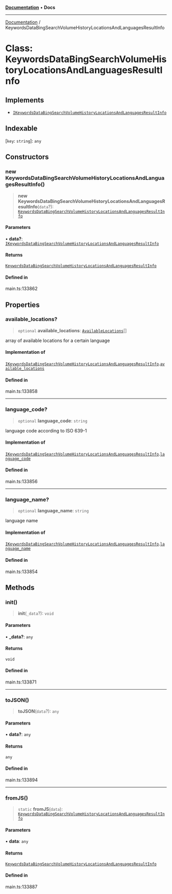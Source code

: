 [**Documentation**](../README.md) • **Docs**

***

[Documentation](../globals.md) / KeywordsDataBingSearchVolumeHistoryLocationsAndLanguagesResultInfo

# Class: KeywordsDataBingSearchVolumeHistoryLocationsAndLanguagesResultInfo

## Implements

- [`IKeywordsDataBingSearchVolumeHistoryLocationsAndLanguagesResultInfo`](../interfaces/IKeywordsDataBingSearchVolumeHistoryLocationsAndLanguagesResultInfo.md)

## Indexable

 \[`key`: `string`\]: `any`

## Constructors

### new KeywordsDataBingSearchVolumeHistoryLocationsAndLanguagesResultInfo()

> **new KeywordsDataBingSearchVolumeHistoryLocationsAndLanguagesResultInfo**(`data`?): [`KeywordsDataBingSearchVolumeHistoryLocationsAndLanguagesResultInfo`](KeywordsDataBingSearchVolumeHistoryLocationsAndLanguagesResultInfo.md)

#### Parameters

• **data?**: [`IKeywordsDataBingSearchVolumeHistoryLocationsAndLanguagesResultInfo`](../interfaces/IKeywordsDataBingSearchVolumeHistoryLocationsAndLanguagesResultInfo.md)

#### Returns

[`KeywordsDataBingSearchVolumeHistoryLocationsAndLanguagesResultInfo`](KeywordsDataBingSearchVolumeHistoryLocationsAndLanguagesResultInfo.md)

#### Defined in

main.ts:133862

## Properties

### available\_locations?

> `optional` **available\_locations**: [`AvailableLocations`](AvailableLocations.md)[]

array of available locations for a certain language

#### Implementation of

[`IKeywordsDataBingSearchVolumeHistoryLocationsAndLanguagesResultInfo`](../interfaces/IKeywordsDataBingSearchVolumeHistoryLocationsAndLanguagesResultInfo.md).[`available_locations`](../interfaces/IKeywordsDataBingSearchVolumeHistoryLocationsAndLanguagesResultInfo.md#available_locations)

#### Defined in

main.ts:133858

***

### language\_code?

> `optional` **language\_code**: `string`

language code according to ISO 639-1

#### Implementation of

[`IKeywordsDataBingSearchVolumeHistoryLocationsAndLanguagesResultInfo`](../interfaces/IKeywordsDataBingSearchVolumeHistoryLocationsAndLanguagesResultInfo.md).[`language_code`](../interfaces/IKeywordsDataBingSearchVolumeHistoryLocationsAndLanguagesResultInfo.md#language_code)

#### Defined in

main.ts:133856

***

### language\_name?

> `optional` **language\_name**: `string`

language name

#### Implementation of

[`IKeywordsDataBingSearchVolumeHistoryLocationsAndLanguagesResultInfo`](../interfaces/IKeywordsDataBingSearchVolumeHistoryLocationsAndLanguagesResultInfo.md).[`language_name`](../interfaces/IKeywordsDataBingSearchVolumeHistoryLocationsAndLanguagesResultInfo.md#language_name)

#### Defined in

main.ts:133854

## Methods

### init()

> **init**(`_data`?): `void`

#### Parameters

• **\_data?**: `any`

#### Returns

`void`

#### Defined in

main.ts:133871

***

### toJSON()

> **toJSON**(`data`?): `any`

#### Parameters

• **data?**: `any`

#### Returns

`any`

#### Defined in

main.ts:133894

***

### fromJS()

> `static` **fromJS**(`data`): [`KeywordsDataBingSearchVolumeHistoryLocationsAndLanguagesResultInfo`](KeywordsDataBingSearchVolumeHistoryLocationsAndLanguagesResultInfo.md)

#### Parameters

• **data**: `any`

#### Returns

[`KeywordsDataBingSearchVolumeHistoryLocationsAndLanguagesResultInfo`](KeywordsDataBingSearchVolumeHistoryLocationsAndLanguagesResultInfo.md)

#### Defined in

main.ts:133887
